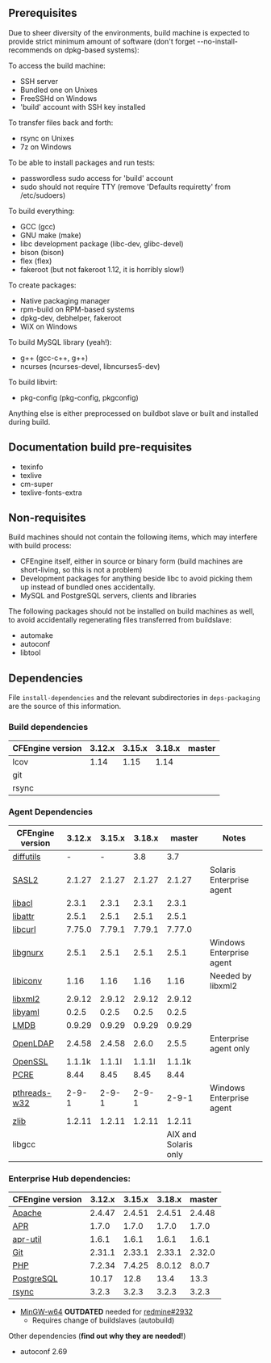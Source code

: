 ## Prerequisites

Due to sheer diversity of the environments, build machine is expected to provide
strict minimum amount of software (don't forget --no-install-recommends on
dpkg-based systems):

To access the build machine:
 * SSH server
  * Bundled one on Unixes
  * FreeSSHd on Windows
 * 'build' account with SSH key installed

To transfer files back and forth:
 * rsync on Unixes
 * 7z on Windows

To be able to install packages and run tests:
 * passwordless sudo access for 'build' account
 * sudo should not require TTY (remove 'Defaults requiretty' from /etc/sudoers)

To build everything:
 * GCC (gcc)
 * GNU make (make)
 * libc development package (libc-dev, glibc-devel)
 * bison (bison)
 * flex (flex)
 * fakeroot (but not fakeroot 1.12, it is horribly slow!)

To create packages:
 * Native packaging manager
  * rpm-build on RPM-based systems
  * dpkg-dev, debhelper, fakeroot
  * WiX on Windows

To build MySQL library (yeah!):
 * g++ (gcc-c++, g++)
 * ncurses (ncurses-devel, libncurses5-dev)

To build libvirt:
 * pkg-config (pkg-config, pkgconfig)

Anything else is either preprocessed on buildbot slave or built and installed
during build.

## Documentation build pre-requisites

 * texinfo
 * texlive
 * cm-super
 * texlive-fonts-extra

## Non-requisites

Build machines should not contain the following items, which may interfere with
build process:

 * CFEngine itself, either in source or binary form (build machines are
   short-living, so this is not a problem)
 * Development packages for anything beside libc to avoid picking them up
   instead of bundled ones accidentally.
 * MySQL and PostgreSQL servers, clients and libraries

The following packages should not be installed on build machines as well, to
avoid accidentally regenerating files transferred from buildslave:

 * automake
 * autoconf
 * libtool

## Dependencies

File `install-dependencies` and the relevant subdirectories in `deps-packaging` are the source of this information.

### Build dependencies

| CFEngine version | 3.12.x | 3.15.x | 3.18.x | master |
| ---------------- | ------ | ------ | ------ | ------ |
| lcov             | 1.14   | 1.15   | 1.14   |
| git              |        |        |        |
| rsync            |        |        |        |

### Agent Dependencies

| CFEngine version                                                                 | 3.12.x | 3.15.x | 3.18.x | master | Notes                    |
| -------------------------------------------------------------------------------- | ------ | ------ | ------ | ------ | ------------------------ |
| [diffutils](https://ftpmirror.gnu.org/diffutils/)                                | -      | -      | 3.8    | 3.7    |                          |
| [SASL2](https://cyrusimap.org/mediawiki/index.php/Downloads)                     | 2.1.27 | 2.1.27 | 2.1.27 | 2.1.27 | Solaris Enterprise agent |
| [libacl](http://download.savannah.gnu.org/releases/acl/)                         | 2.3.1  | 2.3.1  | 2.3.1  | 2.3.1  |                          |
| [libattr](http://download.savannah.gnu.org/releases/attr/)                       | 2.5.1  | 2.5.1  | 2.5.1  | 2.5.1  |                          |
| [libcurl](http://curl.haxx.se/download.html)                                     | 7.75.0 | 7.79.1 | 7.79.1 | 7.77.0 |                          |
| [libgnurx](http://www.gnu.org/software/rx/rx.html)                               | 2.5.1  | 2.5.1  | 2.5.1  | 2.5.1  | Windows Enterprise agent |
| [libiconv](http://ftp.gnu.org/gnu/libiconv/)                                     | 1.16   | 1.16   | 1.16   | 1.16   | Needed by libxml2        |
| [libxml2](http://xmlsoft.org/sources/)                                           | 2.9.12 | 2.9.12 | 2.9.12 | 2.9.12 |                          |
| [libyaml](http://pyyaml.org/wiki/LibYAML)                                        | 0.2.5  | 0.2.5  | 0.2.5  | 0.2.5  |                          |
| [LMDB](https://github.com/LMDB/lmdb/)                                            | 0.9.29 | 0.9.29 | 0.9.29 | 0.9.29 |                          |
| [OpenLDAP](http://www.openldap.org/software/download/OpenLDAP/openldap-release/) | 2.4.58 | 2.4.58 | 2.6.0  | 2.5.5  | Enterprise agent only    |
| [OpenSSL](http://openssl.org/)                                                   | 1.1.1k | 1.1.1l | 1.1.1l | 1.1.1k |                          |
| [PCRE](http://ftp.csx.cam.ac.uk/pub/software/programming/pcre/)                  | 8.44   | 8.45   | 8.45   | 8.44   |                          |
| [pthreads-w32](ftp://sourceware.org/pub/pthreads-win32/)                         | 2-9-1  | 2-9-1  | 2-9-1  | 2-9-1  | Windows Enterprise agent |
| [zlib](http://www.zlib.net/)                                                     | 1.2.11 | 1.2.11 | 1.2.11 | 1.2.11 |                          |
| libgcc                                                                           |        |        |        | AIX and Solaris only     |

### Enterprise Hub dependencies:

| CFEngine version                                    | 3.12.x | 3.15.x | 3.18.x | master |
| --------------------------------------------------- | ------ | ------ | ------ | ------ |
| [Apache](http://httpd.apache.org/)                  | 2.4.47 | 2.4.51 | 2.4.51 | 2.4.48 |
| [APR](https://apr.apache.org/)                      | 1.7.0  | 1.7.0  | 1.7.0  | 1.7.0  |
| [apr-util](https://apr.apache.org/)                 | 1.6.1  | 1.6.1  | 1.6.1  | 1.6.1  |
| [Git](https://www.kernel.org/pub/software/scm/git/) | 2.31.1 | 2.33.1 | 2.33.1 | 2.32.0 |
| [PHP](http://php.net/)                              | 7.2.34 | 7.4.25 | 8.0.12 | 8.0.7  |
| [PostgreSQL](http://www.postgresql.org/)            | 10.17  | 12.8   | 13.4   | 13.3   |
| [rsync](https://download.samba.org/pub/rsync/)      | 3.2.3  | 3.2.3  | 3.2.3  | 3.2.3  |

* [MinGW-w64](http://sourceforge.net/projects/mingw-w64/) **OUTDATED** needed
  for [redmine#2932](https://dev.cfengine.com/issues/2932)
  * Requires change of buildslaves (autobuild)

Other dependencies (**find out why they are needed!**)

* autoconf 2.69
